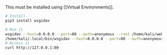 This must be installed using [[Virtual Environments]].

```bash
# Install
pip3 install wsgidav

# Run it
wsgidav --host=0.0.0.0 --port=80 --auth=anonymous --root /home/kali/webdav/
/home/kali/.local/bin/wsgidav --host=0.0.0.0 --port=80 --auth=anonymous --root /home/kali/webdav/
# Access it
curl http://127.0.0.1:80
```